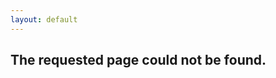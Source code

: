 ```yaml
---
layout: default
---
```


<section id="sec-01">
  <div class="container">
    <h2 class="sec-headline">
      The requested page could not be found.
    </h2>
  </div>
</section>
